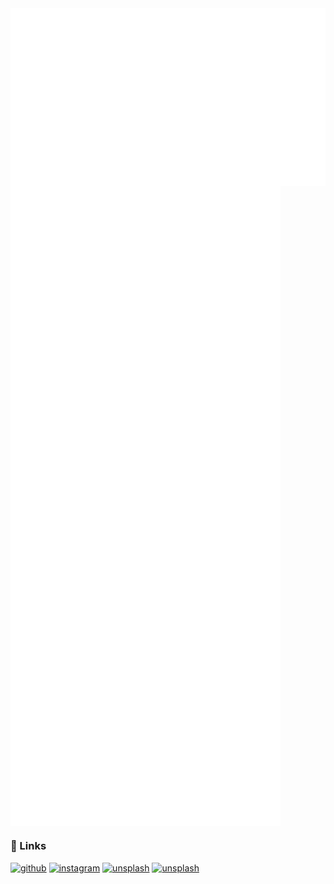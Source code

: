 <img align="center" src="/metrics.base.svg" alt="base">
<img align="center" src="/metrics.plugin.svg" alt="plugin">

### 🔗 Links

[![github](https://img.shields.io/badge/github-24292F?style=for-the-badge&logo=github&logoColor=whit)](https://github.com/Kurzheck)
[![instagram](https://img.shields.io/badge/Instagram-E4405F?style=for-the-badge&logo=instagram&logoColor=white)](https://www.instagram.com/krzhck)
[![unsplash](https://img.shields.io/badge/Unsplash-000000?style=for-the-badge&logo=unsplash&logoColor=white)](https://unsplash.com/@kurzheck)
[![unsplash](https://img.shields.io/badge/steam-3B6390?style=for-the-badge&logo=steam&logoColor=white)](https://steamcommunity.com/id/Kurzheck/)
